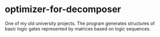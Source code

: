 # optimizer-for-decomposer
One of my old university projects. The program generates structures of basic logic gates represented by matrices based on logic sequences.
